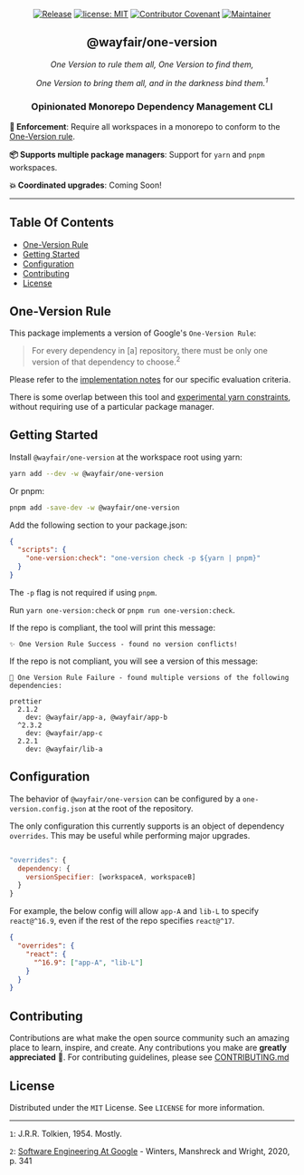 <div align="center">

[![Release](https://img.shields.io/github/v/release/wayfair/one-version?display_name=tag)](CHANGELOG.md)
[![license: MIT](https://img.shields.io/badge/License-MIT-blue.svg)](LICENSE)
[![Contributor Covenant](https://img.shields.io/badge/Contributor%20Covenant-2.0-4baaaa.svg)](CODE_OF_CONDUCT.md)
[![Maintainer](https://img.shields.io/badge/Maintainer-Wayfair-7F187F)](https://wayfair.github.io)

</div>

<h2 align="center">@wayfair/one-version</h2>
<div align="center" >
<i>One Version to rule them all, One Version to find them,

One Version to bring them all, and in the darkness bind them.<sup>1</sup>
</i>

</div>

<h3 align="center">Opinionated Monorepo Dependency Management CLI</h3>

**🚨 Enforcement**: Require all workspaces in a monorepo to conform to the [One-Version rule](#one-version-rule).

**📦 Supports multiple package managers**: Support for `yarn` and `pnpm` workspaces.

**💥 Coordinated upgrades**: Coming Soon!

---

## Table Of Contents

- [One-Version Rule](#one-version-rule)
- [Getting Started](#getting-started)
- [Configuration](#configuration)
- [Contributing](#contributing)
- [License](#license)

## One-Version Rule

This package implements a version of Google's `One-Version Rule`:

> For every dependency in [a] repository, there must be only one version of that dependency to choose.<sup>2</sup>

Please refer to the [implementation notes](ONE-VERSION.md) for our specific evaluation criteria.

There is some overlap between this tool and [experimental yarn constraints](https://yarnpkg.com/features/constraints), without requiring use of a particular package manager.

## Getting Started

Install `@wayfair/one-version` at the workspace root using yarn:

```bash
yarn add --dev -w @wayfair/one-version
```

Or pnpm:

```bash
pnpm add -save-dev -w @wayfair/one-version
```

Add the following section to your package.json:

```json
{
  "scripts": {
    "one-version:check": "one-version check -p ${yarn | pnpm}"
  }
}

```

The `-p` flag is not required if using `pnpm`.

Run `yarn one-version:check` or `pnpm run one-version:check`.

If the repo is compliant, the tool will print this message:

```text
✨ One Version Rule Success - found no version conflicts!
```  

If the repo is not compliant, you will see a version of this message:

```text
🚫 One Version Rule Failure - found multiple versions of the following dependencies:

prettier
  2.1.2
    dev: @wayfair/app-a, @wayfair/app-b
  ^2.3.2
    dev: @wayfair/app-c
  2.2.1
    dev: @wayfair/lib-a
```

## Configuration

The behavior of `@wayfair/one-version` can be configured by a `one-version.config.json` at the root of the repository.

The only configuration this currently supports is an object of dependency `overrides`. This may be useful while performing major upgrades.

```js

"overrides": {
  dependency: {
    versionSpecifier: [workspaceA, workspaceB]
  }
}
```

For example, the below config will allow `app-A` and `lib-L` to specify `react@^16.9`, even if the rest of the repo specifies `react@^17`.

```json
{
  "overrides": {
    "react": {
      "^16.9": ["app-A", "lib-L"]
    }
  }
}
```

## Contributing

Contributions are what make the open source community such an amazing place to learn, inspire, and create. Any contributions you make are **greatly appreciated** 💜. For contributing guidelines, please see [CONTRIBUTING.md](CONTRIBUTING.md)

## License

Distributed under the `MIT` License. See `LICENSE` for more information.

---

`1`: J.R.R. Tolkien, 1954. Mostly.

`2`: [Software Engineering At Google](https://abseil.io/resources/swe_at_google.2.pdf) - Winters, Manshreck and Wright, 2020, p. 341
